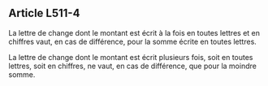 Article L511-4
----
La lettre de change dont le montant est écrit à la fois en toutes lettres et en
chiffres vaut, en cas de différence, pour la somme écrite en toutes lettres.

La lettre de change dont le montant est écrit plusieurs fois, soit en toutes
lettres, soit en chiffres, ne vaut, en cas de différence, que pour la moindre
somme.
